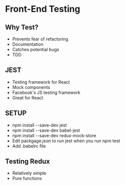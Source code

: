 # Front-End Testing

## Why Test?
- Prevents fear of refactoring
- Documentation
- Catches potential bugs
- TDD

## JEST
- Testing framework for React
- Mock components
- Facebook's JS testing framework
- Great for React

## SETUP
- npm install --save-dev jest
- npm install --save-dev babel-jest
- npm install --save-dev redux-mock-store
- Edit packgage.json to run jest when you run npm test
- Add .babelrc file

## Testing Redux
- Relatively simple
- Pure functions
